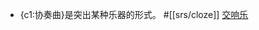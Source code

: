 - {c1:协奏曲}是突出某种乐器的形式。 #[[srs/cloze]]
[交响乐](https://roamresearch.com/#/app/xinyiheng/page/Ub7KR6L3h)
